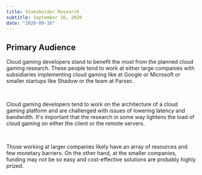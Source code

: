 ```yaml
---
title: Stakeholder Research
subtitle: September 16, 2020
date: "2020-09-16"
---
```


## Primary Audience

Cloud gaming developers stand to benefit the most from the planned cloud gaming research. These people tend to work at either large companies with subsidiaries implementing cloud gaming like at Google or Microsoft or smaller startups like Shadow or the team at Parsec.

<br>

Cloud gaming developers tend to work on the architecture of a cloud gaming platform and are challenged with issues of lowering latency and bandwidth. It's important that the research in some way lightens the load of cloud gaming on either the client or the remote servers.

<br>

Those working at larger companies likely have an array of resources and few monetary barriers. On the other hand, at the smaller companies, funding may not be so easy and cost-effective solutions are probably highly prized.
